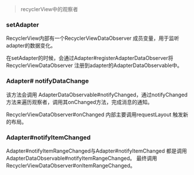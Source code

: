 > recyclerView中的观察者

### setAdapter

RecyclerView内部有一个RecyclerViewDataObserver 成员变量，用于监听adapter的数据变化。

在setAdapter的时候，会通过Adapter#registerAdapterDataObserver将RecyclerViewDataObserver 注册到adapter的AdapterDataObservable中。

### Adapter# notifyDataChange

该方法会调用 AdapterDataObservable#notifyChanged，通过notifyChanged方法来遍历观察者，调用其onChanged方法，完成消息的通知。

RecyclerViewDataObserver#onChanged 内部主要调用requestLayout 触发新的布局。


### Adapter#notifyItemChanged

Adapter#notifyItemRangeChanged与Adapter#notifyItemChanged 都是调用 AdapterDataObservable#notifyItemRangeChanged。
最终调用RecyclerViewDataObserver#onItemRangeChanged。
